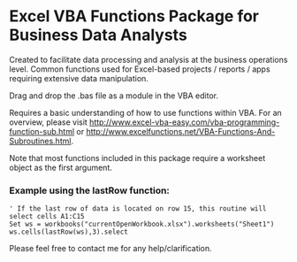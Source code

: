 Excel VBA Functions Package for Business Data Analysts
===
Created to facilitate data processing and analysis at the business operations level. Common functions used for Excel-based projects / reports / apps requiring extensive data manipulation. 

Drag and drop the .bas file as a module in the VBA editor.

Requires a basic understanding of how to use functions within VBA. For an overview, please visit http://www.excel-vba-easy.com/vba-programming-function-sub.html or http://www.excelfunctions.net/VBA-Functions-And-Subroutines.html.

Note that most functions included in this package require a worksheet object as the first argument.
### Example using the lastRow function:
	
	' If the last row of data is located on row 15, this routine will select cells A1:C15
    Set ws = workbooks("currentOpenWorkbook.xlsx").worksheets("Sheet1")
    ws.cells(lastRow(ws),3).select

Please feel free to contact me for any help/clarification.